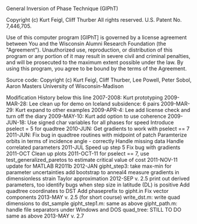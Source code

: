General Inversion of Phase Technique (GIPhT)

Copyright (c) Kurt Feigl, Cliff Thurber  All rights reserved.
U.S. Patent No. 7,446,705.

Use of this computer program [GIPhT] is governed by a license agreement
between You and the Wisconsin Alumni Research Foundation (the
"Agreement"). Unauthorized use, reproduction, or distribution of this
program or any portion of it may result in severe civil and criminal
penalties, and will be prosecuted to the maximum extent possible under
the law. By using this program, you agree to be bound by the terms of the
Agreement.

Source code:
Copyright (c) Kurt Feigl, Cliff Thurber, Lee Powell, Peter Sobol, Aaron Masters
University of Wisconsin-Madison


Modification History below this line
2007-2008: Kurt
    prototyping
2009-MAR-28: Lee
    clean up for demo on Iceland subsidence: 6 pairs
2009-MAR-29: Kurt
    expand to other examples
2009-APR-4: Lee
    add license check and turn off the diary
2009-MAY-10: Kurt
    add option to use coherence
2009-JUN-18:
    Use signed char variables for all phases for speed
    Introduce pselect = 5 for quadtree
2010-JUN: Get gradients to work with pselect == 7
2011-JUN:
    Fix bug in quadtree routines with midpoint of patch
    Paramterize orbits in terms of incidence angle - correctly
    Handle missing data
    Handle correlated parameters
2011-JUL
    Speed up step 5
    Fix bug with gradients
2011-OCT
    Clean up plots
2011-OCT-11
    for pselect == 7, use test_generalized_paretos to estimate critical
    value of cost
2011-NOV-11
    update for MATLAB R2011b
2012-JAN
    gipht_step3: take max-min for parameter uncertainties
    add bootstrap to anneal4
    measure gradients in dimensionless strain
    Taylor approximation
2012-SEP v. 2.5
    print out derived parameters, too
    identify bugs when step size in latitude (DL) is positive
    Add quadtree coordinates to DST
    Add phaseprefix to gipht.in
    Fix vector components
2013-MAY v. 2.5 (for short course)
    write_dst.m: write quad dimensions to dst_sample
    gipht_step1.m: same as above
    gipht_path.m: handle file separators under Windows and DOS
    quad_tree: STILL TO DO same as above
2013-MAY v. 2.7
